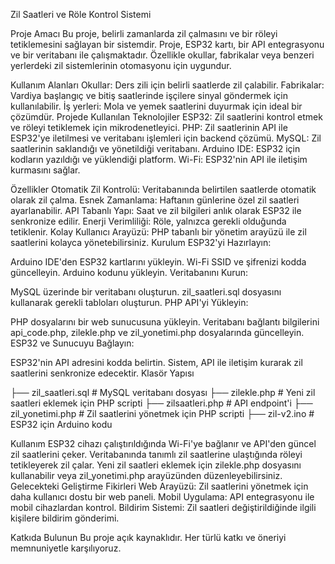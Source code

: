 Zil Saatleri ve Röle Kontrol Sistemi

Proje Amacı
Bu proje, belirli zamanlarda zil çalmasını ve bir röleyi tetiklemesini sağlayan bir sistemdir. Proje, ESP32 kartı, bir API entegrasyonu ve bir veritabanı ile çalışmaktadır. Özellikle okullar, fabrikalar veya benzeri yerlerdeki zil sistemlerinin otomasyonu için uygundur.

Kullanım Alanları
Okullar: Ders zili için belirli saatlerde zil çalabilir.
Fabrikalar: Vardiya başlangıç ve bitiş saatlerinde işçilere sinyal göndermek için kullanılabilir.
İş yerleri: Mola ve yemek saatlerini duyurmak için ideal bir çözümdür.
Projede Kullanılan Teknolojiler
ESP32: Zil saatlerini kontrol etmek ve röleyi tetiklemek için mikrodenetleyici.
PHP: Zil saatlerinin API ile ESP32'ye iletilmesi ve veritabanı işlemleri için backend çözümü.
MySQL: Zil saatlerinin saklandığı ve yönetildiği veritabanı.
Arduino IDE: ESP32 için kodların yazıldığı ve yüklendiği platform.
Wi-Fi: ESP32'nin API ile iletişim kurmasını sağlar.

Özellikler
Otomatik Zil Kontrolü: Veritabanında belirtilen saatlerde otomatik olarak zil çalma.
Esnek Zamanlama: Haftanın günlerine özel zil saatleri ayarlanabilir.
API Tabanlı Yapı: Saat ve zil bilgileri anlık olarak ESP32 ile senkronize edilir.
Enerji Verimliliği: Röle, yalnızca gerekli olduğunda tetiklenir.
Kolay Kullanıcı Arayüzü: PHP tabanlı bir yönetim arayüzü ile zil saatlerini kolayca yönetebilirsiniz.
Kurulum
ESP32'yi Hazırlayın:

Arduino IDE'den ESP32 kartlarını yükleyin.
Wi-Fi SSID ve şifrenizi kodda güncelleyin.
Arduino kodunu yükleyin.
Veritabanını Kurun:

MySQL üzerinde bir veritabanı oluşturun.
zil_saatleri.sql dosyasını kullanarak gerekli tabloları oluşturun.
PHP API'yi Yükleyin:

PHP dosyalarını bir web sunucusuna yükleyin.
Veritabanı bağlantı bilgilerini api_code.php, zilekle.php ve zil_yonetimi.php dosyalarında güncelleyin.
ESP32 ve Sunucuyu Bağlayın:

ESP32'nin API adresini kodda belirtin.
Sistem, API ile iletişim kurarak zil saatlerini senkronize edecektir.
Klasör Yapısı


├── zil_saatleri.sql        # MySQL veritabanı dosyası
├── zilekle.php             # Yeni zil saatleri eklemek için PHP scripti
├── zilsaatleri.php         # API endpoint'i
├── zil_yonetimi.php        # Zil saatlerini yönetmek için PHP scripti
├── zil-v2.ino              # ESP32 için Arduino kodu

Kullanım
ESP32 cihazı çalıştırıldığında Wi-Fi'ye bağlanır ve API'den güncel zil saatlerini çeker.
Veritabanında tanımlı zil saatlerine ulaştığında röleyi tetikleyerek zil çalar.
Yeni zil saatleri eklemek için zilekle.php dosyasını kullanabilir veya zil_yonetimi.php arayüzünden düzenleyebilirsiniz.
Gelecekteki Geliştirme Fikirleri
Web Arayüzü: Zil saatlerini yönetmek için daha kullanıcı dostu bir web paneli.
Mobil Uygulama: API entegrasyonu ile mobil cihazlardan kontrol.
Bildirim Sistemi: Zil saatleri değiştirildiğinde ilgili kişilere bildirim gönderimi.

Katkıda Bulunun
Bu proje açık kaynaklıdır. Her türlü katkı ve öneriyi memnuniyetle karşılıyoruz.

